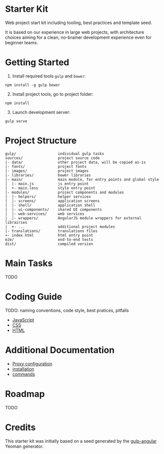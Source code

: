 # Starter Kit
Web project start kit including tooling, best practices and template seed.

It is based on our experience in large web projects, with architecture choices
aiming for a clean, no-brainer development experience even for beginner teams.

# Getting Started

1. Install required tools `gulp` and `bower`:
```
npm install -g gulp bower
```
2. Install project tools, go to project folder:
```
npm install
```
3. Launch development server:
```
gulp serve
```

# Project Structure
```
gulp/                   individual gulp tasks
sources/                project source code
|- data/                other project data, will be copied as-is
|- fonts/               project fonts
|- images/              project images
|- libraries/           bower libraries
|- main/                main module, for entry points and global style
|  |- main.js           js entry point
|  +- main.less         style entry point
|- modules/             project components and modules
|  |- helpers/          helper services
|  |- screens/          application screens
|  |- shell/            application shell
|  |- ui-components/    shared UI components
|  |- web-services/     web services
|  |- wrappers/         AngularJS module wrappers for external librairies
|  +- ...               additional project modules
|- translations/        translations files
+- index.html           html entry point
e2e/                    end-to-end tests
dist/                   compiled version
```

# Main Tasks

TODO

# Coding Guide

TODO: naming conventions, code style, best pratices, pitfalls

- [JavaScript](docs/js-guide.md)
- [CSS](docs/css-guide.md)
- [HTML](docs/html-guide.md)


# Additional Documentation
- [Proxy configuration](docs/proxy.md)
- [installation](docs/installation.md)
- [commands](docs/commands.md)

# Roadmap

TODO

# Credits

This starter kit was initially based on a seed generated by the 
[gulp-angular](https://github.com/Swiip/generator-gulp-angular) Yeoman generator.
